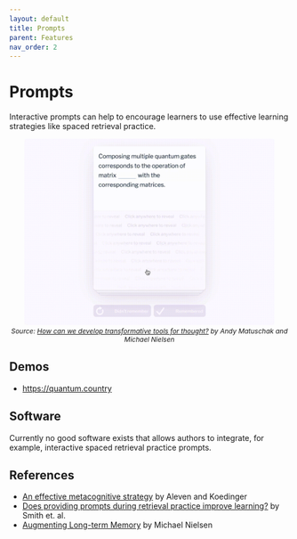 ```yaml
---
layout: default
title: Prompts
parent: Features
nav_order: 2
---
```


# Prompts

Interactive prompts can help to encourage learners to use effective learning strategies like spaced retrieval practice.

<p  style="font-size:12px;text-align:center;">
  <img alt="img-name" src="/assets/images/qc_icons.gif" width="450">
  <br>
    <em>Source: <a href="https://numinous.productions/ttft/">How can we develop transformative tools for thought?</a> by Andy Matuschak and Michael Nielsen</em> 
</p>

## Demos

* <https://quantum.country>

## Software

Currently no good software exists that allows authors to integrate, for example, interactive spaced retrieval practice prompts. 

## References

* [An effective metacognitive strategy](https://www.sciencedirect.com/science/article/abs/pii/S0364021302000617) by Aleven and Koedinger
* [Does providing prompts during retrieval practice improve learning?](https://psycnet.apa.org/record/2016-33655-006) by Smith et. al.
* [Augmenting Long-term Memory](http://augmentingcognition.com/ltm.html) by Michael Nielsen
